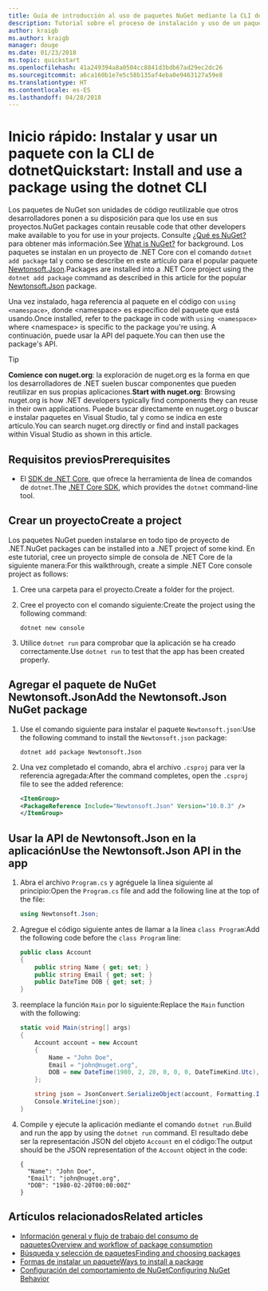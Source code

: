 ```yaml
---
title: Guía de introducción al uso de paquetes NuGet mediante la CLI de dotnet
description: Tutorial sobre el proceso de instalación y uso de un paquete NuGet en un proyecto de .NET Core.
author: kraigb
ms.author: kraigb
manager: douge
ms.date: 01/23/2018
ms.topic: quickstart
ms.openlocfilehash: 41a249394a8a0504cc8841d3bdb67ad29ec2dc26
ms.sourcegitcommit: a6ca160b1e7e5c58b135af4eba0e9463127a59e8
ms.translationtype: HT
ms.contentlocale: es-ES
ms.lasthandoff: 04/28/2018
---
```

# <a name="quickstart-install-and-use-a-package-using-the-dotnet-cli"></a><span data-ttu-id="d26dc-103">Inicio rápido: Instalar y usar un paquete con la CLI de dotnet</span><span class="sxs-lookup"><span data-stu-id="d26dc-103">Quickstart: Install and use a package using the dotnet CLI</span></span>

<span data-ttu-id="d26dc-104">Los paquetes de NuGet son unidades de código reutilizable que otros desarrolladores ponen a su disposición para que los use en sus proyectos.</span><span class="sxs-lookup"><span data-stu-id="d26dc-104">NuGet packages contain reusable code that other developers make available to you for use in your projects.</span></span> <span data-ttu-id="d26dc-105">Consulte [¿Qué es NuGet?](../What-is-NuGet.md) para obtener más información.</span><span class="sxs-lookup"><span data-stu-id="d26dc-105">See [What is NuGet?](../What-is-NuGet.md) for background.</span></span> <span data-ttu-id="d26dc-106">Los paquetes se instalan en un proyecto de .NET Core con el comando `dotnet add package` tal y como se describe en este artículo para el popular paquete [Newtonsoft.Json](https://www.nuget.org/packages/Newtonsoft.Json/).</span><span class="sxs-lookup"><span data-stu-id="d26dc-106">Packages are installed into a .NET Core project using the `dotnet add package` command as described in this article for the popular [Newtonsoft.Json](https://www.nuget.org/packages/Newtonsoft.Json/) package.</span></span>

<span data-ttu-id="d26dc-107">Una vez instalado, haga referencia al paquete en el código con `using <namespace>`, donde \<namespace\> es específico del paquete que está usando.</span><span class="sxs-lookup"><span data-stu-id="d26dc-107">Once installed, refer to the package in code with `using <namespace>` where \<namespace\> is specific to the package you're using.</span></span> <span data-ttu-id="d26dc-108">A continuación, puede usar la API del paquete.</span><span class="sxs-lookup"><span data-stu-id="d26dc-108">You can then use the package's API.</span></span>

> [!Tip]
> <span data-ttu-id="d26dc-109">**Comience con nuget.org**: la exploración de nuget.org es la forma en que los desarrolladores de .NET suelen buscar componentes que pueden reutilizar en sus propias aplicaciones.</span><span class="sxs-lookup"><span data-stu-id="d26dc-109">**Start with nuget.org**: Browsing nuget.org is how .NET developers typically find components they can reuse in their own applications.</span></span> <span data-ttu-id="d26dc-110">Puede buscar directamente en nuget.org o buscar e instalar paquetes en Visual Studio, tal y como se indica en este artículo.</span><span class="sxs-lookup"><span data-stu-id="d26dc-110">You can search nuget.org directly or find and install packages within Visual Studio as shown in this article.</span></span>

## <a name="prerequisites"></a><span data-ttu-id="d26dc-111">Requisitos previos</span><span class="sxs-lookup"><span data-stu-id="d26dc-111">Prerequisites</span></span>

- <span data-ttu-id="d26dc-112">El [SDK de .NET Core](https://www.microsoft.com/net/download/), que ofrece la herramienta de línea de comandos de `dotnet`.</span><span class="sxs-lookup"><span data-stu-id="d26dc-112">The [.NET Core SDK](https://www.microsoft.com/net/download/), which provides the `dotnet` command-line tool.</span></span>

## <a name="create-a-project"></a><span data-ttu-id="d26dc-113">Crear un proyecto</span><span class="sxs-lookup"><span data-stu-id="d26dc-113">Create a project</span></span>

<span data-ttu-id="d26dc-114">Los paquetes NuGet pueden instalarse en todo tipo de proyecto de .NET.</span><span class="sxs-lookup"><span data-stu-id="d26dc-114">NuGet packages can be installed into a .NET project of some kind.</span></span> <span data-ttu-id="d26dc-115">En este tutorial, cree un proyecto simple de consola de .NET Core de la siguiente manera:</span><span class="sxs-lookup"><span data-stu-id="d26dc-115">For this walkthrough, create a simple .NET Core console project as follows:</span></span>

1. <span data-ttu-id="d26dc-116">Cree una carpeta para el proyecto.</span><span class="sxs-lookup"><span data-stu-id="d26dc-116">Create a folder for the project.</span></span>

1. <span data-ttu-id="d26dc-117">Cree el proyecto con el comando siguiente:</span><span class="sxs-lookup"><span data-stu-id="d26dc-117">Create the project using the following command:</span></span>

    ```cli
    dotnet new console
    ```

1. <span data-ttu-id="d26dc-118">Utilice `dotnet run` para comprobar que la aplicación se ha creado correctamente.</span><span class="sxs-lookup"><span data-stu-id="d26dc-118">Use `dotnet run` to test that the app has been created properly.</span></span>

## <a name="add-the-newtonsoftjson-nuget-package"></a><span data-ttu-id="d26dc-119">Agregar el paquete de NuGet Newtonsoft.Json</span><span class="sxs-lookup"><span data-stu-id="d26dc-119">Add the Newtonsoft.Json NuGet package</span></span>

1. <span data-ttu-id="d26dc-120">Use el comando siguiente para instalar el paquete `Newtonsoft.json`:</span><span class="sxs-lookup"><span data-stu-id="d26dc-120">Use the following command to install the `Newtonsoft.json` package:</span></span>

    ```cli
    dotnet add package Newtonsoft.Json
    ```

2. <span data-ttu-id="d26dc-121">Una vez completado el comando, abra el archivo `.csproj` para ver la referencia agregada:</span><span class="sxs-lookup"><span data-stu-id="d26dc-121">After the command completes, open the `.csproj` file to see the added reference:</span></span>

    ```xml
   <ItemGroup>
    <PackageReference Include="Newtonsoft.Json" Version="10.0.3" />
   </ItemGroup>
    ```

## <a name="use-the-newtonsoftjson-api-in-the-app"></a><span data-ttu-id="d26dc-122">Usar la API de Newtonsoft.Json en la aplicación</span><span class="sxs-lookup"><span data-stu-id="d26dc-122">Use the Newtonsoft.Json API in the app</span></span>

1. <span data-ttu-id="d26dc-123">Abra el archivo `Program.cs` y agréguele la línea siguiente al principio:</span><span class="sxs-lookup"><span data-stu-id="d26dc-123">Open the `Program.cs` file and add the following line at the top of the file:</span></span>

    ```cs
    using Newtonsoft.Json;
    ```

1. <span data-ttu-id="d26dc-124">Agregue el código siguiente antes de llamar a la línea `class Program`:</span><span class="sxs-lookup"><span data-stu-id="d26dc-124">Add the following code before the `class Program` line:</span></span>

    ```cs
    public class Account
    {
        public string Name { get; set; }
        public string Email { get; set; }
        public DateTime DOB { get; set; }
    }
    ```

1. <span data-ttu-id="d26dc-125">reemplace la función `Main` por lo siguiente:</span><span class="sxs-lookup"><span data-stu-id="d26dc-125">Replace the `Main` function with the following:</span></span>

    ```cs
    static void Main(string[] args)
    {
        Account account = new Account
        {
            Name = "John Doe",
            Email = "john@nuget.org",
            DOB = new DateTime(1980, 2, 20, 0, 0, 0, DateTimeKind.Utc),
        };

        string json = JsonConvert.SerializeObject(account, Formatting.Indented);
        Console.WriteLine(json);
    }
    ```

1. <span data-ttu-id="d26dc-126">Compile y ejecute la aplicación mediante el comando `dotnet run`.</span><span class="sxs-lookup"><span data-stu-id="d26dc-126">Build and run the app by using the `dotnet run` command.</span></span> <span data-ttu-id="d26dc-127">El resultado debe ser la representación JSON del objeto `Account` en el código:</span><span class="sxs-lookup"><span data-stu-id="d26dc-127">The output should be the JSON representation of the `Account` object in the code:</span></span>

    ```output
    {
      "Name": "John Doe",
      "Email": "john@nuget.org",
      "DOB": "1980-02-20T00:00:00Z"
    }
    ```

## <a name="related-articles"></a><span data-ttu-id="d26dc-128">Artículos relacionados</span><span class="sxs-lookup"><span data-stu-id="d26dc-128">Related articles</span></span>

- [<span data-ttu-id="d26dc-129">Información general y flujo de trabajo del consumo de paquetes</span><span class="sxs-lookup"><span data-stu-id="d26dc-129">Overview and workflow of package consumption</span></span>](../consume-packages/overview-and-workflow.md)
- [<span data-ttu-id="d26dc-130">Búsqueda y selección de paquetes</span><span class="sxs-lookup"><span data-stu-id="d26dc-130">Finding and choosing packages</span></span>](../consume-packages/finding-and-choosing-packages.md)
- [<span data-ttu-id="d26dc-131">Formas de instalar un paquete</span><span class="sxs-lookup"><span data-stu-id="d26dc-131">Ways to install a package</span></span>](../consume-packages/ways-to-install-a-package.md)
- [<span data-ttu-id="d26dc-132">Configuración del comportamiento de NuGet</span><span class="sxs-lookup"><span data-stu-id="d26dc-132">Configuring NuGet Behavior</span></span>](../consume-packages/configuring-nuget-behavior.md)

